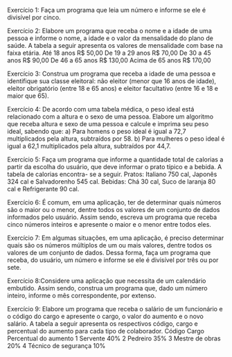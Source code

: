 Exercício 1: Faça um programa que leia um número e informe se ele é divisível por cinco.

Exercício 2: Elabore um programa que receba o nome e a idade de uma pessoa e informe o
nome, a idade e o valor da mensalidade do plano de saúde. A tabela a seguir apresenta
os valores de mensalidade com base na faixa etária.
Até 18 anos R$ 50,00
De 19 a 29 anos R$ 70,00
De 30 a 45 anos R$ 90,00
De 46 a 65 anos R$ 130,00
Acima de 65 anos R$ 170,00

Exercício 3: Construa um programa que receba a idade de uma pessoa e identifique sua classe
eleitoral: não eleitor (menor que 16 anos de idade), eleitor obrigatório (entre 18 e
65 anos) e eleitor facultativo (entre 16 e 18 e maior que 65).

Exercício 4: De acordo com uma tabela médica, o peso ideal está relacionado com a altura e o
sexo de uma pessoa. Elabore um algoritmo que receba altura e sexo de uma pessoa
e calcule e imprima seu peso ideal, sabendo que:
a) Para homens o peso ideal é igual a 72,7 multiplicados pela altura, subtraídos
por 58.
b) Para mulheres o peso ideal é igual a 62,1 multiplicados pela altura, subtraídos
por 44,7.

Exercício 5: Faça um programa que informe a quantidade total de calorias a partir da escolha
do usuário, que deve informar o prato típico e a bebida. A tabela de calorias encontra-
se a seguir.
Pratos: Italiano 750 cal, Japonês 324 cal e Salvadorenho 545 cal. Bebidas: Chá 30 cal, Suco de laranja 80 cal e Refrigerante 90 cal.

Exercício 6: É comum, em uma aplicação, ter de determinar quais números são o maior ou o
menor, dentre todos os valores de um conjunto de dados informados pelo usuário.
Assim sendo, escreva um programa que receba cinco números inteiros e apresente
o maior e o menor entre todos eles.

Exercício 7: Em algumas situações, em uma aplicação, é preciso determinar quais são os números
múltiplos de um ou mais valores, dentre todos os valores de um conjunto
de dados. Dessa forma, faça um programa que receba, do usuário, um número e
informe se ele é divisível por três ou por sete.

Exercício 8:Considere uma aplicação que necessita de um calendário embutido. Assim sendo,
construa um programa que, dado um número inteiro, informe o mês correspondente,
por extenso.

Exercício 9: Elabore um programa que receba o salário de um funcionário e o código do cargo e
apresente o cargo, o valor do aumento e o novo salário. A tabela a seguir apresenta
os respectivos código, cargo e percentual do aumento para cada tipo de colaborador.
Código Cargo Percentual do aumento
1 Servente 40%
2 Pedreiro 35%
3 Mestre de obras 20%
4 Técnico de segurança 10%